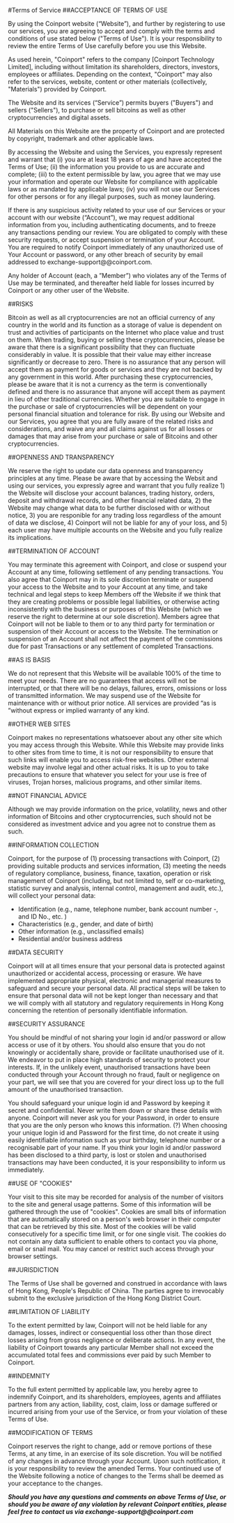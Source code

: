 #Terms of Service
##ACCEPTANCE OF TERMS OF USE

By using the Coinport website (“Website”), and further by registering to use our services, you are agreeing to accept and comply with the terms and conditions of use stated below ("Terms of Use"). It is your responsibility to review the entire Terms of Use carefully before you use this Website.



As used herein, "Coinport" refers to the company [Coinport Technology Limited], including without limitation its shareholders, directors, investors, employees or affiliates. Depending on the context, "Coinport" may also refer to the services, website, content or other materials (collectively, "Materials") provided by Coinport.



The Website and its services (“Service”) permits buyers ("Buyers") and sellers ("Sellers"), to purchase or sell bitcoins as well as other cryptocurrencies and digital assets.



All Materials on this Website are the property of Coinport and are protected by copyright, trademark and other applicable laws.



By accessing the Website and using the Services, you expressly represent and warrant that (i) you are at least 18 years of age and have accepted the Terms of Use; (ii) the information you provide to us are accurate and complete; (iii) to the extent permissible by law, you agree that we may use your information and operate our Website for compliance with applicable laws or as mandated by applicable laws; (iv) you will not use our Services for other persons or for any illegal purposes, such as money laundering.


If there is any suspicious activity related to your use of our Services or your account with our website (“Account”), we may request additional information from you, including authenticating documents, and to freeze any transactions pending our review. You are obligated to comply with these security requests, or accept suspension or termination of your Account. You are required to notify Coinport immediately of any unauthorized use of Your Account or password, or any other breach of security by email addressed to exchange-support@@coinport.com.


Any holder of Account (each, a ”Member”) who violates any of the Terms of Use may be terminated, and thereafter held liable for losses incurred by Coinport or any other user of the Website.


##RISKS

Bitcoin as well as all cryptocurrencies are not an official currency of any country in the world and its function as a storage of value is dependent on trust and activities of participants on the Internet who place value and trust on them. When trading, buying or selling these cryptocurrencies, please be aware that there is a significant possibility that they can fluctuate considerably in value. It is possible that their value may either increase significantly or decrease to zero. There is no assurance that any person will accept them as payment for goods or services and they are not backed by any government in this world. After purchasing these cryptocurrencies, please be aware that it is not a currency as the term is conventionally defined and there is no assurance that anyone will accept them as payment in lieu of other traditional currencies. Whether you are suitable to engage in the purchase or sale of cryptocurrencies will be dependent on your personal financial situation and tolerance for risk. By using our Website and our Services, you agree that you are fully aware of the related risks and considerations, and waive any and all claims against us for all losses or damages that may arise from your purchase or sale of Bitcoins and other cryptocurrencies.


##OPENNESS AND TRANSPARENCY

We reserve the right to update our data openness and transparency principles at any time. Please be aware that by accessing the Websit and using our services, you expressly agree and warrant that you fully realize 1) the Website will disclose your account balances, trading history, orders, deposit and withdrawal records, and other financial related data, 2) the Website may change what data to be further disclosed with or without notice, 3) you are responible for any trading loss regardless of the amount of data we disclose, 4) Coinport will not be liable for any of your loss, and 5) each user may have multiple accounts on the Website and you fully realize its implications.


##TERMINATION OF ACCOUNT

You may terminate this agreement with Coinport, and close or suspend your Account at any time, following settlement of any pending transactions. You also agree that Coinport may in its sole discretion terminate or suspend your access to the Website and to your Account at any time, and take technical and legal steps to keep Members off the Website if we think that they are creating problems or possible legal liabilities, or otherwise acting inconsistently with the business or purposes of this Website (which we reserve the right to determine at our sole discretion). Members agree that Coinport will not be liable to them or to any third party for termination or suspension of their Account or access to the Website. The termination or suspension of an Account shall not affect the payment of the commissions due for past Transactions or any settlement of completed Transactions.


##AS IS BASIS

We do not represent that this Website will be available 100% of the time to meet your needs. There are no guarantees that access will not be interrupted, or that there will be no delays, failures, errors, omissions or loss of transmitted information. We may suspend use of the Website for maintenance with or without prior notice. All services are provided “as is ”without express or implied warranty of any kind.


##OTHER WEB SITES

Coinport makes no representations whatsoever about any other site which you may access through this Website. While this Website may provide links to other sites from time to time, it is not our responsibility to ensure that such links will enable you to access risk-free websites. Other external website may involve legal and other actual risks. It is up to you to take precautions to ensure that whatever you select for your use is free of viruses, Trojan horses, malicious programs, and other similar items.


##NOT FINANCIAL ADVICE

Although we may provide information on the price, volatility, news and other information of Bitcoins and other cryptocurrencies, such should not be considered as investment advice and you agree not to construe them as such.


##INFORMATION COLLECTION

Coinport, for the purpose of (1) processing transactions with Coinport, (2) providing suitable products and services information, (3) meeting the needs of regulatory compliance, business, finance, taxation, operation or risk management of Coinport (including, but not limited to, self or co-marketing, statistic survey and analysis, internal control, management and audit, etc.), will collect your personal data:<br/>
- Identification (e.g., name, telephone number, bank account number -, and ID No., etc. )<br/>
- Characteristics (e.g., gender, and date of birth)<br/>
- Other information (e.g., unclassified emails)<br/>
- Residential and/or business address


##DATA SECURITY

Coinport will at all times ensure that your personal data is protected against unauthorized or accidental access, processing or erasure. We have implemented appropriate physical, electronic and managerial measures to safeguard and secure your personal data.
All practical steps will be taken to ensure that personal data will not be kept longer than necessary and that we will comply with all statutory and regulatory requirements in Hong Kong concerning the retention of personally identifiable information.


##SECURITY ASSURANCE

You should be mindful of not sharing your login id and/or password or allow access or use of it by others. You should also ensure that you do not knowingly or accidentally share, provide or facilitate unauthorised use of it. We endeavor to put in place high standards of security to protect your interests. If, in the unlikely event, unauthorised transactions have been conducted through your Account through no fraud, fault or negligence on your part, we will see that you are covered for your direct loss up to the full amount of the unauthorised transaction.


You should safeguard your unique login id and Password by keeping it secret and confidential. Never write them down or share these details with anyone. Coinport will never ask you for your Password, in order to ensure that you are the only person who knows this information. (?) When choosing your unique login id and Password for the first time, do not create it using easily identifiable information such as your birthday, telephone number or a recognisable part of your name. If you think your login id and/or password has been disclosed to a third party, is lost or stolen and unauthorised transactions may have been conducted, it is your responsibility to inform us immediately.


##USE OF "COOKIES"

Your visit to this site may be recorded for analysis of the number of visitors to the site and general usage patterns. Some of this information will be gathered through the use of "cookies". Cookies are small bits of information that are automatically stored on a person's web browser in their computer that can be retrieved by this site. Most of the cookies will be valid consecutively for a specific time limit, or for one single visit. The cookies do not contain any data sufficient to enable others to contact you via phone, email or snail mail. You may cancel or restrict such access through your browser settings.


##JURISDICTION

The Terms of Use shall be governed and construed in accordance with laws of Hong Kong, People's Republic of China. The parties agree to irrevocably submit to the exclusive jurisdiction of the Hong Kong District Court.


##LIMITATION OF LIABILITY

To the extent permitted by law, Coinport will not be held liable for any damages, losses, indirect or consequential loss other than those direct losses arising from gross negligence or deliberate actions. In any event, the liability of Coinport towards any particular Member shall not exceed the accumulated total fees and commissions ever paid by such Member to Coinport.


##INDEMNITY

To the full extent permitted by applicable law, you hereby agree to indemnify Coinport, and its shareholders, employees, agents and affiliates partners from any action, liability, cost, claim, loss or damage suffered or incurred arising from your use of the Service, or from your violation of these Terms of Use.


##MODIFICATION OF TERMS

Coinport reserves the right to change, add or remove portions of these Terms, at any time, in an exercise of its sole discretion. You will be notified of any changes in advance through your Account. Upon such notification, it is your responsibility to review the amended Terms. Your continued use of the Website following a notice of changes to the Terms shall be deemed as your acceptance to the changes.


***Should you have any questions and comments on above Terms of Use, or should you be aware of any violation by relevant Coinport entities, please feel free to contact us via exchange-support@@coinport.com***

